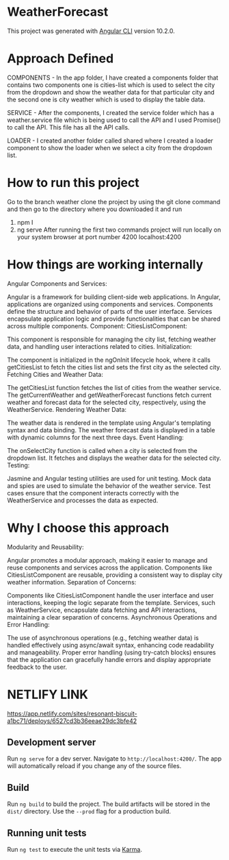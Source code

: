 # WeatherForecast

This project was generated with [Angular CLI](https://github.com/angular/angular-cli) version 10.2.0.

# Approach Defined

COMPONENTS -
In the app folder, I have created a components folder that contains two components one is cities-list which is used to select the city from the dropdown and show the weather data for that particular city and the second one is city weather which is used to display the table data.

SERVICE -
After the components, I created the service folder which has a weather.service file which is being used to call the API and I used Promise() to call the API. This file has all the API calls.

LOADER - 
I created another folder called shared where I created a loader component to show the loader when we select a city from the dropdown list.

# How to run this project
Go to the branch weather
clone the project by using the git clone command and then go to the directory where you downloaded it and run 
1. npm I
2. ng serve
After running the first two commands project will run locally on your system browser at port number 4200 localhost:4200

# How things are working internally
Angular Components and Services:

Angular is a framework for building client-side web applications. In Angular, applications are organized using components and services.
Components define the structure and behavior of parts of the user interface.
Services encapsulate application logic and provide functionalities that can be shared across multiple components.
Component: CitiesListComponent:

This component is responsible for managing the city list, fetching weather data, and handling user interactions related to cities.
Initialization:

The component is initialized in the ngOnInit lifecycle hook, where it calls getCitiesList to fetch the cities list and sets the first city as the selected city.
Fetching Cities and Weather Data:

The getCitiesList function fetches the list of cities from the weather service.
The getCurrentWeather and getWeatherForecast functions fetch current weather and forecast data for the selected city, respectively, using the WeatherService.
Rendering Weather Data:

The weather data is rendered in the template using Angular's templating syntax and data binding.
The weather forecast data is displayed in a table with dynamic columns for the next three days.
Event Handling:

The onSelectCity function is called when a city is selected from the dropdown list. It fetches and displays the weather data for the selected city.
Testing:

Jasmine and Angular testing utilities are used for unit testing.
Mock data and spies are used to simulate the behavior of the weather service.
Test cases ensure that the component interacts correctly with the WeatherService and processes the data as expected.

# Why I choose this approach

Modularity and Reusability:

Angular promotes a modular approach, making it easier to manage and reuse components and services across the application.
Components like CitiesListComponent are reusable, providing a consistent way to display city weather information.
Separation of Concerns:

Components like CitiesListComponent handle the user interface and user interactions, keeping the logic separate from the template.
Services, such as WeatherService, encapsulate data fetching and API interactions, maintaining a clear separation of concerns.
Asynchronous Operations and Error Handling:

The use of asynchronous operations (e.g., fetching weather data) is handled effectively using async/await syntax, enhancing code readability and manageability.
Proper error handling (using try-catch blocks) ensures that the application can gracefully handle errors and display appropriate feedback to the user.

# NETLIFY LINK
https://app.netlify.com/sites/resonant-biscuit-a1bc71/deploys/6527cd3b36eeae29dc3bfe42


## Development server

Run `ng serve` for a dev server. Navigate to `http://localhost:4200/`. The app will automatically reload if you change any of the source files.

## Build

Run `ng build` to build the project. The build artifacts will be stored in the `dist/` directory. Use the `--prod` flag for a production build.

## Running unit tests

Run `ng test` to execute the unit tests via [Karma](https://karma-runner.github.io).

